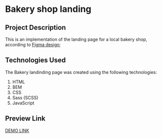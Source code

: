 # Bakery shop landing

## Project Description

This is an implementation of the landing page for a local bakery shop, according to [Figma design](https://www.figma.com/file/dY3izAm0Vspsmra4lQWQIP/Bakerlab-FE-students?node-id=0%3A1);

## Technologies Used
The Bakery landinding page was created using the following technologies:

1. HTML
1. BEM
1. CSS
1. Sass (SCSS)
1. JavaScript

## Preview Link

[DEMO LINK](https://ydashko.github.io/bakery-shop/)
